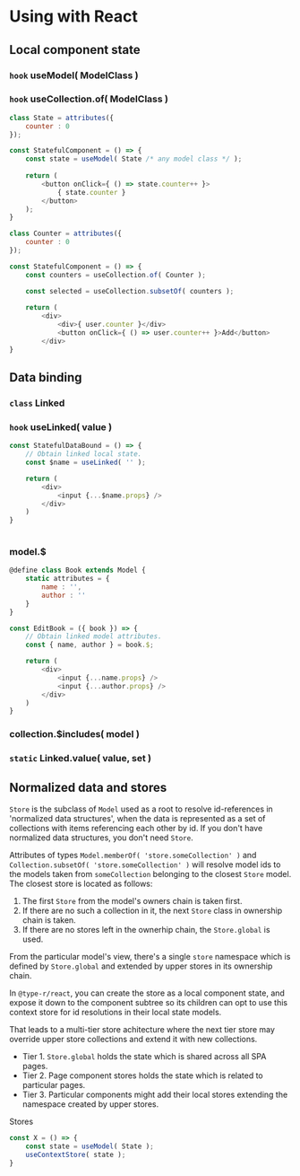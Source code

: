 # Using with React

## Local component state

### `hook` useModel( ModelClass )

### `hook` useCollection.of( ModelClass )

```javascript
class State = attributes({
    counter : 0
});

const StatefulComponent = () => {
    const state = useModel( State /* any model class */ );
    
    return (
        <button onClick={ () => state.counter++ }>
            { state.counter }
        </button>
    );
}
```

```javascript
class Counter = attributes({
    counter : 0
});

const StatefulComponent = () => {
    const counters = useCollection.of( Counter );

    const selected = useCollection.subsetOf( counters );
    
    return (
        <div>
            <div>{ user.counter }</div>
            <button onClick={ () => user.counter++ }>Add</button>
        </div>
}
```

## Data binding

### `class` Linked

### `hook` useLinked( value )

```javascript
const StatefulDataBound = () => {
    // Obtain linked local state.
    const $name = useLinked( '' );

    return (
        <div>
            <input {...$name.props} />
        </div>
    )
}
 
```

### model.$

```javascript
@define class Book extends Model {
    static attributes = {
        name : '',
        author : ''
    }
}

const EditBook = ({ book }) => {
    // Obtain linked model attributes.
    const { name, author } = book.$;

    return (
        <div>
            <input {...name.props} />
            <input {...author.props} />
        </div>
    )
}
```

### collection.$includes( model )



### `static` Linked.value( value, set )

## Normalized data and stores

`Store` is the subclass of `Model` used as a root to resolve id-references in 'normalized data structures', when 
the data is represented as a set of collections with items referencing each other by id. If you don't have normalized data structures, you don't need `Store`.

Attributes of types `Model.memberOf( 'store.someCollection' )` and `Collection.subsetOf( 'store.someCollection' )`
will resolve model ids to the models taken from `someCollection` belonging to the closest `Store` model. The closest
store is located as follows:

1) The first `Store` from the model's owners chain is taken first.
2) If there are no such a collection in it, the next `Store` class in ownership chain is taken.
3) If there are no stores left in the ownerhip chain, the `Store.global` is used.

From the particular model's view, there's a single `store` namespace which is defined by `Store.global` and
extended by upper stores in its ownership chain.

In `@type-r/react`, you can create the store as a local component state, and expose it down to the component subtree
so its children can opt to use this context store for id resolutions in their local state models.

That leads to a multi-tier store achitecture where the next tier store may override upper store collections and extend it with new collections.

- Tier 1. `Store.global` holds the state which is shared across all SPA pages.
- Tier 2. Page component stores holds the state which is related to particular pages.
- Tier 3. Particular components might add their local stores extending the namespace created by upper stores.

Stores
```javascript
const X = () => {
    const state = useModel( State );
    useContextStore( state );
}
```
